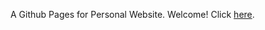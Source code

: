 A Github Pages for Personal Website.
Welcome! Click [here](https://puyanghuang.github.io/puyang.github.io/).
